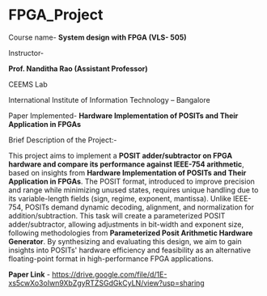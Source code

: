 # FPGA_Project

Course name- **System design with FPGA (VLS- 505)**

Instructor- 

**Prof.  Nanditha Rao (Assistant Professor)**

CEEMS Lab

International Institute of Information Technology – Bangalore

Paper Implemented- **Hardware Implementation of POSITs and Their Application in FPGAs**

Brief Description of the Project:-

This project aims to implement a **POSIT adder/subtractor on FPGA hardware and compare its performance against IEEE-754 arithmetic**, based on insights from **Hardware Implementation of POSITs and Their Application in FPGAs**. The POSIT format, introduced to improve precision and range while minimizing unused states, requires unique handling due to its variable-length fields (sign, regime, exponent, mantissa). Unlike IEEE-754, POSITs demand dynamic decoding, alignment, and normalization for addition/subtraction. This task will create a parameterized POSIT adder/subtractor, allowing adjustments in bit-width and exponent size, following methodologies from **Parameterized Posit Arithmetic Hardware Generator**. By synthesizing and evaluating this design, we aim to gain insights into POSITs' hardware efficiency and feasibility as an alternative floating-point format in high-performance FPGA applications.

**Paper Link** - https://drive.google.com/file/d/1E-xs5cwXo3oIwn9XbZgyRTZSGdGkCyLN/view?usp=sharing






